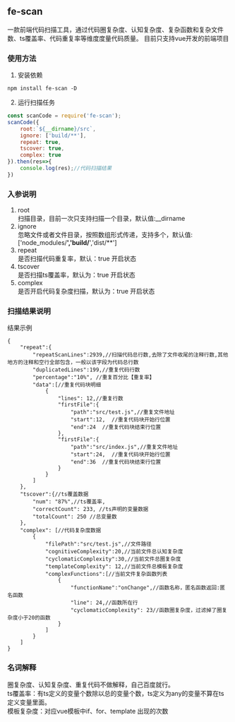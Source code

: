 ## fe-scan
一款前端代码扫描工具，通过代码圈复杂度、认知复杂度、复杂函数和复杂文件数、ts覆盖率、代码重复率等维度度量代码质量。
目前只支持vue开发的前端项目


### 使用方法
1. 安装依赖

```
npm install fe-scan -D
```
2. 运行扫描任务

```javascript
const scanCode = require('fe-scan');
scanCode({
	root:`${__dirname}/src`,
	ignore: ['build/**'],
	repeat: true,
	tscover: true,
	complex: true
}).then(res=>{
	console.log(res);//代码扫描结果
})

```
### 入参说明
1. root  
扫描目录，目前一次只支持扫描一个目录，默认值:__dirname  
2. ignore  
忽略文件或者文件目录，按照数组形式传递，支持多个，默认值: ['node_modules/**','build/**','dist/**']  
3. repeat  
是否扫描代码重复率，默认：true 开启状态  
4. tscover  
是否扫描ts覆盖率，默认为：true 开启状态
5. complex  
是否开启代码复杂度扫描，默认为：true 开启状态
### 扫描结果说明
结果示例

```
{
	"repeat":{
		"repeatScanLines":2939,//扫描代码总行数,去除了文件收尾的注释行数,其他地方的注释和空行全部包含，一般以该字段为代码总行数
		"duplicatedLines":199,//重复代码行数
		"percentage":"10%", //重复百分比【重复率】
		"data":[//重复代码块明细
			{
				"lines": 12,//重复行数
				"firstFile":{
					"path":"src/test.js",//重复文件地址
					"start":12,  //重复代码块开始行位置
					"end":24  //重复代码块结束行位置
				},
				"firstFile":{
					"path":"src/index.js",//重复文件地址
					"start":24,  //重复代码块开始行位置
					"end":36  //重复代码块结束行位置
				}
			}
		]
	},
	"tscover":{//ts覆盖数据
		"num": "87%",//ts覆盖率,
		"correctCount": 233, //ts声明的变量数据
		"totalCount": 250 //总变量数
	},
	"complex": [//代码复杂度数据
		{
			"filePath":"src/test.js",//文件路径
			"cognitiveComplexity":20,//当前文件总认知复杂度
			"cyclomaticComplexity":30,//当前文件总圈复杂度
			"templateComplexity": 12,//当前文件总模板复杂度
			"complexFunctions":[//当前文件复杂函数列表
				{
					"functionName":"onChange",//函数名称，匿名函数返回:匿名函数
					"line": 24,//函数所在行
					"cyclomaticComplexity": 23//函数圈复杂度，过滤掉了圈复杂度小于20的函数
				}
			]
		}
	]
}
```

### 名词解释
圈复杂度、认知复杂度、重复代码不做解释，自己百度就行。  
ts覆盖率：有ts定义的变量个数除以总的变量个数，ts定义为any的变量不算在ts定义变量里面。  
模板复杂度：对应vue模板中if、for、template 出现的次数  

